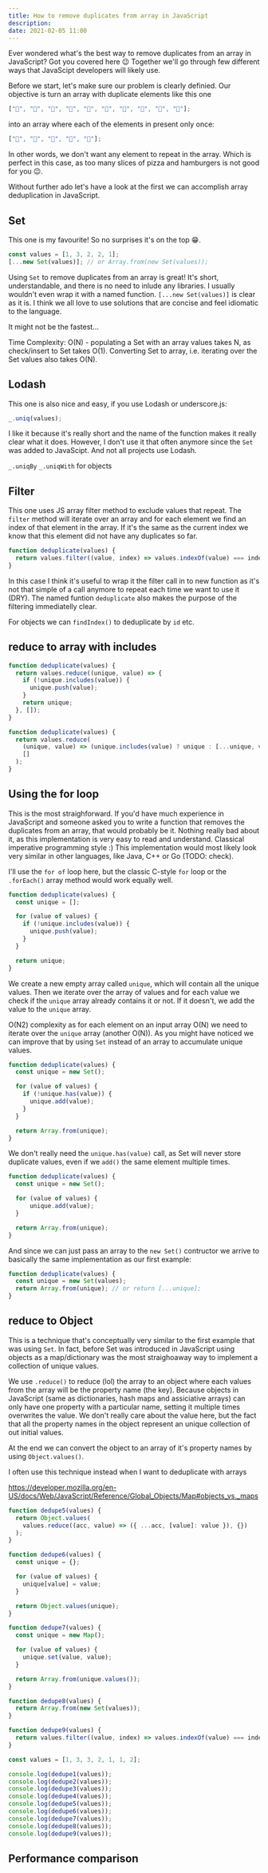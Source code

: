 ```yaml
---
title: How to remove duplicates from array in JavaScript
description: 
date: 2021-02-05 11:00
---
```


Ever wondered what's the best way to remove duplicates from an array in JavaScript? Got you covered here 😉 Together we'll go through few different ways that JavaScipt developers will likely use.

Before we start, let's make sure our problem is clearly definied. Our objective is turn an array with duplicate elements like this one

```javascript
["🍔", "🍕", "🍔", "🍉", "🍕", "🍇", "🍕", "🍕", "🍎", "🍔"];
```

into an array where each of the elements in present only once:

```javascript
["🍔", "🍕", "🍉", "🍇", "🍎"];
```

In other words, we don't want any element to repeat in the array. Which is perfect in this case, as too many slices of pizza and hamburgers is not good for you 😉.

Without further ado let's have a look at the first we can accomplish array deduplication in JavaScript.

## Set

This one is my favourite! So no surprises it's on the top 😁.

```javascript
const values = [1, 3, 2, 2, 1];
[...new Set(values)]; // or Array.from(new Set(values));
```

Using `Set` to remove duplicates from an array is great! It's short, understandable, and there is no need to inlude any libraries. I usually wouldn't even wrap it with a named function. `[...new Set(values)]` is clear as it is. I think we all love to use solutions that are concise and feel idiomatic to the language.

It might not be the fastest...

Time Complexity: O(N) - populating a Set with an array values takes N, as check/insert to Set takes O(1). Converting Set to array, i.e. iterating over the Set values also takes O(N).

## Lodash

This one is also nice and easy, if you use Lodash or underscore.js:

```javascript
_.uniq(values);
```

I like it because it's really short and the name of the function makes it really clear what it does. However, I don't use it that often anymore since the `Set` was added to JavaScipt. And not all projects use Lodash.

`_.uniqBy`
`_.uniqWith` for objects

## Filter

This one uses JS array filter method to exclude values that repeat. The `filter` method will iterate over an array and for each element we find an index of that element in the array. If it's the same as the current index we know that this element did not have any duplicates so far.

```javascript
function deduplicate(values) {
  return values.filter((value, index) => values.indexOf(value) === index);
}
```

In this case I think it's useful to wrap it the filter call in to new function as it's not that simple of a call anymore to repeat each time we want to use it (DRY). The named funtion `deduplicate` also makes the purpose of the filtering immediatelly clear.

For objects we can `findIndex()` to deduplicate by `id` etc.

## reduce to array with includes


```javascript
function deduplicate(values) {
  return values.reduce((unique, value) => {
    if (!unique.includes(value)) {
      unique.push(value);
    }
    return unique;
  }, []);
}
```

```javascript
function deduplicate(values) {
  return values.reduce(
    (unique, value) => (unique.includes(value) ? unique : [...unique, value]),
    []
  );
}
```

## Using the for loop

This is the most straighforward. If you'd have much experience in JavaScript and someone asked you to write a function that removes the duplicates from an array, that would probably be it. Nothing really bad about it, as this implementation is very easy to read and understand. Classical imperative programming style :) This implementation would most likely look very similar in other languages, like Java, C++ or Go (TODO: check).

I'll use the `for of` loop here, but the classic C-style `for` loop or the `.forEach()` array method would work equally well.

```javascript
function deduplicate(values) {
  const unique = [];

  for (value of values) {
    if (!unique.includes(value)) {
      unique.push(value);
    }
  }

  return unique;
}
```

We create a new empty array called `unique`, which will contain all the unique values. Then we iterate over the array of values and for each value we check if the `unique` array already contains it or not. If it doesn't, we add the value to the `unique` array.

O(N2) complexity as for each element on an input array O(N) we need to iterate over the `unique` array (another O(N)). As you might have noticed we can improve that by using `Set` instead of an array to accumulate unique values.

```javascript
function deduplicate(values) {
  const unique = new Set();

  for (value of values) {
    if (!unique.has(value)) {
      unique.add(value);
    }
  }

  return Array.from(unique);
}
```

We don't really need the `unique.has(value)` call, as Set will never store duplicate values, even if we `add()` the same element multiple times.

```javascript
function deduplicate(values) {
  const unique = new Set();

  for (value of values) {
      unique.add(value);
  }

  return Array.from(unique);
}
```

And since we can just pass an array to the `new Set()` contructor we arrive to basically the same implementation as our first example:

```javascript
function deduplicate(values) {
  const unique = new Set(values);
  return Array.from(unique); // or return [...unique];
}
```


## reduce to Object

This is a technique that's conceptually very similar to the first example that was using `Set`. In fact, before Set was introduced in JavaScript using objects as a map/dictionary was the most straighoaway way to implement a collection of unique values.

We use `.reduce()` to reduce (lol) the array to an object where each values from the array will be the property name (the key). Because objects in JavaScript (same as dictionaries, hash maps and assiciative arrays) can only have one property with a particular name, setting it multiple times overwrites the value. We don't really care about the value here, but the fact that all the property names in the object represent an unique collection of out initial values.

At the end we can convert the object to an array of it's property names by using `Object.values()`.


I often use this technique instead when I want to deduplicate  with arrays


https://developer.mozilla.org/en-US/docs/Web/JavaScript/Reference/Global_Objects/Map#objects_vs._maps


```javascript
function dedupe5(values) {
  return Object.values(
    values.reduce((acc, value) => ({ ...acc, [value]: value }), {})
  );
}

function dedupe6(values) {
  const unique = {};

  for (value of values) {
    unique[value] = value;
  }

  return Object.values(unique);
}

function dedupe7(values) {
  const unique = new Map();

  for (value of values) {
    unique.set(value, value);
  }

  return Array.from(unique.values());
}

function dedupe8(values) {
  return Array.from(new Set(values));
}

function dedupe9(values) {
  return values.filter((value, index) => values.indexOf(value) === index);
}

const values = [1, 3, 3, 2, 1, 1, 2];

console.log(dedupe1(values));
console.log(dedupe2(values));
console.log(dedupe3(values));
console.log(dedupe4(values));
console.log(dedupe5(values));
console.log(dedupe6(values));
console.log(dedupe7(values));
console.log(dedupe8(values));
console.log(dedupe9(values));
```


## Performance comparison